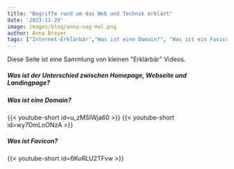 ```yaml
---
title: "Begriffe rund um das Web und Technik erklärt"
date: '2023-11-29'
image: images/blog/anna-sag-mal.png
author: Anna Breyer
tags: ["Internet-Erklärbär","Was ist eine Domain?", "Was ist ein Favicon?", "Was ist der Unterschied zwischen Homepage, Webseite und Landingpage"]
---
```


Diese Seite ist eine Sammlung von kleinen "Erklärbär" Videos. 

##### Was ist der Unterschied zwischen Homepage, Webseite und Landingpage?
##### Was ist eine Domain?

{{< youtube-short id=u_zMSIWja60 >}}
{{< youtube-short id=wy7DmLoONzA >}}

##### Was ist Favicon?

{{< youtube-short id=6KuRLU2TFvw >}}
